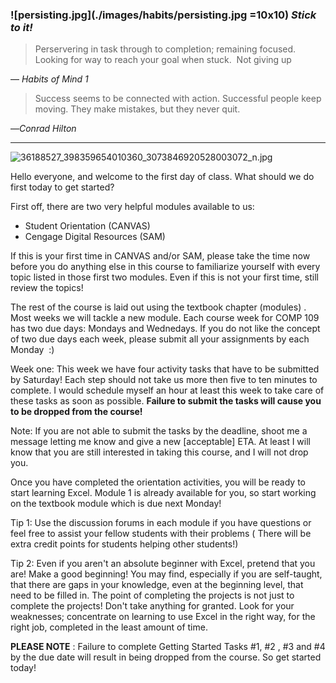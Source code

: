 ### ![persisting.jpg](./images/habits/persisting.jpg =10x10) _Stick to it!_

> Perservering in task through to completion; remaining focused. Looking for way to reach your goal when stuck.  Not giving up

— _Habits of Mind 1_

> Success seems to be connected with action. Successful people keep moving. They make mistakes, but they never quit.

—_Conrad Hilton_

* * *

![36188527_398359654010360_3073846920528003072_n.jpg](https://canvas.sbcc.edu/courses/33499/files/13917512/preview)

Hello everyone, and welcome to the first day of class. What should we do first today to get started?

First off, there are two very helpful modules available to us:  
- Student Orientation (CANVAS)  
- Cengage Digital Resources (SAM)

If this is your first time in CANVAS and/or SAM, please take the time now before you do anything else in this course to familiarize yourself with every topic listed in those first two modules. Even if this is not your first time, still review the topics!

The rest of the course is laid out using the textbook chapter (modules) . Most weeks we will tackle a new module. Each course week for COMP 109 has two due days: Mondays and Wednedays. If you do not like the concept of two due days each week, please submit all your assignments by each Monday  :)

Week one: This week we have four activity tasks that have to be submitted by Saturday! Each step should not take us more then five to ten minutes to complete. I would schedule myself an hour at least this week to take care of these tasks as soon as possible. **Failure to submit the tasks will cause you to be dropped from the course!**

Note: If you are not able to submit the tasks by the deadline, shoot me a message letting me know and give a new [acceptable] ETA. At least I will know that you are still interested in taking this course, and I will not drop you. 

Once you have completed the orientation activities, you will be ready to start learning Excel. Module 1 is already available for you, so start working on the textbook module which is due next Monday! 

Tip 1: Use the discussion forums in each module if you have questions or feel free to assist your fellow students with their problems ( There will be extra credit points for students helping other students!)

Tip 2: Even if you aren't an absolute beginner with Excel, pretend that you are! Make a good beginning! You may find, especially if you are self-taught, that there are gaps in your knowledge, even at the beginning level, that need to be filled in. The point of completing the projects is not just to complete the projects! Don't take anything for granted. Look for your weaknesses; concentrate on learning to use Excel in the right way, for the right job, completed in the least amount of time.

**PLEASE NOTE** <span style="font-size: 100%;">: Failure to complete Getting Started Tasks #1, #2 , #3 and #4 by the due date will result in being dropped from the course. So get started today!</span>
